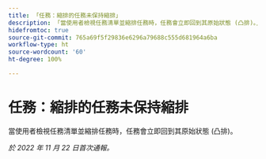 ```yaml
---
title: 「任務：縮排的任務未保持縮排」
description: 「當使用者檢視任務清單並縮排任務時，任務會立即回到其原始狀態 (凸排)。」
hidefromtoc: true
source-git-commit: 765a69f5f29836e6296a79688c555d681964a6ba
workflow-type: ht
source-wordcount: '60'
ht-degree: 100%

---
```



# 任務：縮排的任務未保持縮排

當使用者檢視任務清單並縮排任務時，任務會立即回到其原始狀態 (凸排)。

_於 2022 年 11 月 22 日首次通報。_

